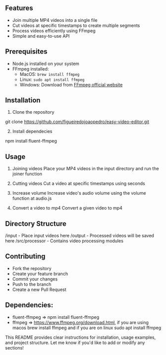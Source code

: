 ## Features

- Join multiple MP4 videos into a single file
- Cut videos at specific timestamps to create multiple segments
- Process videos efficiently using FFmpeg
- Simple and easy-to-use API

## Prerequisites

- Node.js installed on your system
- FFmpeg installed:
  - MacOS: `brew install ffmpeg`
  - Linux: `sudo apt install ffmpeg`
  - Windows: Download from [FFmpeg official website](https://www.ffmpeg.org/download.html)

## Installation

1. Clone the repository

git clone https://github.com/figueiredojoaopedro/easy-video-editor.git

2. Install dependecies

npm install fluent-ffmpeg

## Usage

1. Joining videos
   Place your MP4 videos in the input directory and run the joiner function

2. Cutting videos
   Cut a video at specific timestamps using seconds

3. Increase volume
   Increase video's audio volume using the volume function at audio.js

4. Convert a video to mp4
   Convert a given video to mp4

## Directory Structure

/input - Place input videos here
/output - Processed videos will be saved here
/src/processor - Contains video processing modules

## Contributing

- Fork the repository
- Create your feature branch
- Commit your changes
- Push to the branch
- Create a new Pull Request

## Dependencies:

- fluent-ffmpeg => npm install fluent-ffmpeg
- ffmpeg => https://www.ffmpeg.org/download.html, if you are using macos brew install ffmpeg and if you are on linux sudo apt install ffmpeg

This README provides clear instructions for installation, usage examples, and project structure. Let me know if you'd like to add or modify any sections!
